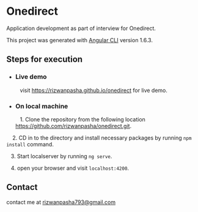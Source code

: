 # Onedirect

   Application development as part of interview for Onedirect.

   This project was generated with [Angular CLI](https://github.com/angular/angular-cli) version 1.6.3.

## Steps for execution 

- ### Live demo

     visit https://rizwanpasha.github.io/onedirect for live demo.

- ### On local machine

     1. Clone the repository from the following location https://github.com/rizwanpasha/onedirect.git.
     
     2. CD in to the directory and install necessary packages by running `npm install` command. 

     3. Start localserver by running `ng serve`.
 
     4. open your browser and visit `localhost:4200`.  

 ## Contact 

 contact me at rizwanpasha793@gmail.com
